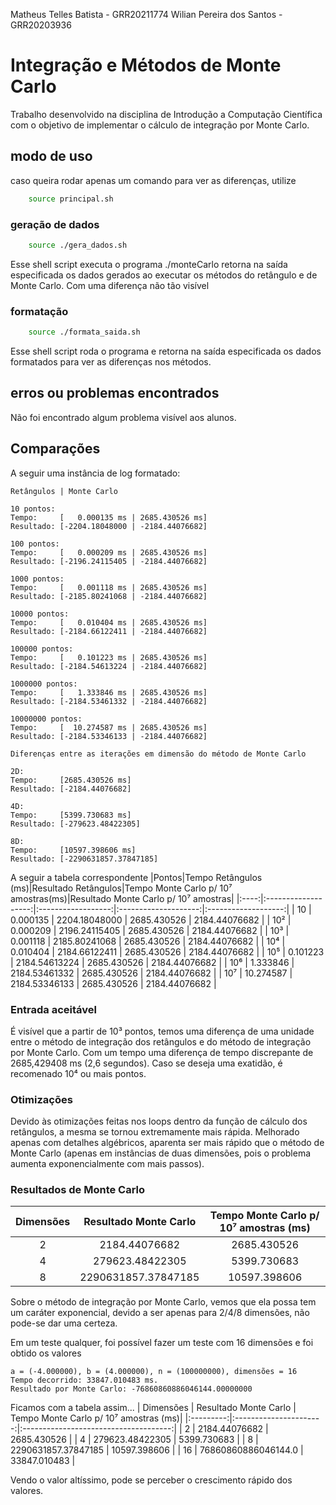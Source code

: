 Matheus Telles Batista - GRR20211774
Wilian Pereira dos Santos - GRR20203936

# Integração e Métodos de Monte Carlo

Trabalho desenvolvido na disciplina de Introdução a Computação Científica com o objetivo de implementar o cálculo de integração por Monte Carlo.


## modo de uso
caso queira rodar apenas um comando para ver as diferenças, utilize
```bash
    source principal.sh
```

### geração de dados
```bash
    source ./gera_dados.sh
```
Esse shell script executa o programa ./monteCarlo retorna na saída especificada os dados gerados ao executar os métodos do retângulo e de Monte Carlo. Com uma diferença não tão visível

### formatação
```bash
    source ./formata_saida.sh
```
Esse shell script roda o programa e retorna na saída especificada os dados formatados para ver as diferenças nos métodos.

## erros ou problemas encontrados

Não foi encontrado algum problema visível aos alunos.

## Comparações

A seguir uma instância de log formatado:

```Diferenças entre Monte Carlo 2D e método do retângulo
Retângulos | Monte Carlo

10 pontos:
Tempo:     [   0.000135 ms | 2685.430526 ms]
Resultado: [-2204.18048000 | -2184.44076682]

100 pontos:
Tempo:     [   0.000209 ms | 2685.430526 ms]
Resultado: [-2196.24115405 | -2184.44076682]

1000 pontos:
Tempo:     [   0.001118 ms | 2685.430526 ms]
Resultado: [-2185.80241068 | -2184.44076682]

10000 pontos:
Tempo:     [   0.010404 ms | 2685.430526 ms]
Resultado: [-2184.66122411 | -2184.44076682]

100000 pontos:
Tempo:     [   0.101223 ms | 2685.430526 ms]
Resultado: [-2184.54613224 | -2184.44076682]

1000000 pontos:
Tempo:     [   1.333846 ms | 2685.430526 ms]
Resultado: [-2184.53461332 | -2184.44076682]

10000000 pontos:
Tempo:     [  10.274587 ms | 2685.430526 ms]
Resultado: [-2184.53346133 | -2184.44076682]

Diferenças entre as iterações em dimensão do método de Monte Carlo

2D:
Tempo:     [2685.430526 ms]
Resultado: [-2184.44076682]

4D:
Tempo:     [5399.730683 ms]
Resultado: [-279623.48422305]

8D:
Tempo:     [10597.398606 ms]
Resultado: [-2290631857.37847185]
```

A seguir a tabela correspondente
|Pontos|Tempo Retângulos (ms)|Resultado Retângulos|Tempo Monte Carlo p/ 10⁷ amostras(ms)|Resultado Monte Carlo p/ 10⁷ amostras|
|:----:|:-------------------:|:------------------:|:--------------------:|:-------------------:|
| 10   | 0.000135            | 2204.18048000     | 2685.430526          | 2184.44076682      | 
| 10²  | 0.000209            | 2196.24115405     | 2685.430526          | 2184.44076682      |
| 10³  | 0.001118            | 2185.80241068     | 2685.430526          | 2184.44076682      |
| 10⁴  | 0.010404            | 2184.66122411     | 2685.430526          | 2184.44076682      |
| 10⁵  | 0.101223            | 2184.54613224     | 2685.430526          | 2184.44076682      |
| 10⁶  | 1.333846            | 2184.53461332     | 2685.430526          | 2184.44076682      |
| 10⁷  | 10.274587           | 2184.53346133     | 2685.430526          | 2184.44076682      |

### Entrada aceitável

É visível que a partir de 10³ pontos, temos uma diferença de uma unidade entre o método de integração dos retângulos e do método de integração por Monte Carlo. Com um tempo uma diferença de tempo discrepante de 2685,429408 ms (2,6 segundos). Caso se deseja uma exatidão, é recomenado 10⁴ ou mais pontos.

### Otimizações
Devido às otimizações feitas nos loops dentro da função de cálculo dos retângulos, a mesma se tornou extremamente mais rápida. Melhorado apenas com detalhes algébricos, aparenta ser mais rápido que o método de Monte Carlo (apenas em instâncias de duas dimensões, pois o problema aumenta exponencialmente com mais passos).

### Resultados de Monte Carlo

| Dimensões |  Resultado Monte Carlo | Tempo Monte Carlo p/ 10⁷ amostras (ms)|
|:---------:|:----------------------:|:-------------------------------------:|
|     2     |     2184.44076682     |             2685.430526                |
|     4     |     279623.48422305    |             5399.730683               |
|     8     |   2290631857.37847185  |             10597.398606              |

Sobre o método de integração por Monte Carlo, vemos que ela possa tem um caráter exponencial, devido a ser apenas para 2/4/8 dimensões, não pode-se dar uma certeza.

Em um teste qualquer, foi possível fazer um teste com 16 dimensões e foi obtido os valores

```
a = (-4.000000), b = (4.000000), n = (100000000), dimensões = 16
Tempo decorrido: 33847.010483 ms.
Resultado por Monte Carlo: -76860860886046144.00000000

```
Ficamos com a tabela assim...
| Dimensões |  Resultado Monte Carlo | Tempo Monte Carlo p/ 10⁷ amostras (ms)|
|:---------:|:----------------------:|:-------------------------------------:|
|     2     |     2184.44076682      |             2685.430526               |
|     4     |     279623.48422305    |             5399.730683               |
|     8     |   2290631857.37847185  |             10597.398606              |
|     16    |   76860860886046144.0  |             33847.010483              |

Vendo o valor altíssimo, pode se perceber o crescimento rápido dos valores.